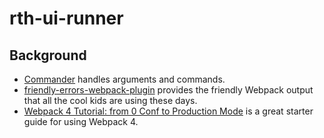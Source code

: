 # rth-ui-runner

## Background

- [Commander](https://www.npmjs.com/package/commander) handles arguments and commands.
- [friendly-errors-webpack-plugin](https://github.com/geowarin/friendly-errors-webpack-plugin) provides the friendly Webpack output that all the cool kids are using these days.
- [Webpack 4 Tutorial: from 0 Conf to Production Mode](https://www.valentinog.com/blog/webpack-tutorial/) is a great starter guide for using Webpack 4.